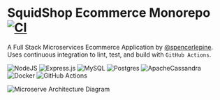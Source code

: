 # SquidShop Ecommerce Monorepo [![CI](https://github.com/spencerlepine/squidshop-ecommerce/actions/workflows/ci.yml/badge.svg?branch=main)](https://github.com/spencerlepine/squidshop-ecommerce/actions/workflows/ci.yml)

A Full Stack Microservices Ecommerce Application by [@spencerlepine](https://github.com/spencerlepine). Uses continuous integration to lint, test, and build with `GitHub Actions`.

![NodeJS](https://img.shields.io/badge/node.js-6DA55F?style=for-the-badge&logo=node.js&logoColor=white) ![Express.js](https://img.shields.io/badge/express.js-%23404d59.svg?style=for-the-badge&logo=express&logoColor=%2361DAFB) ![MySQL](https://img.shields.io/badge/mysql-%2300f.svg?style=for-the-badge&logo=mysql&logoColor=white) ![Postgres](https://img.shields.io/badge/postgres-%23316192.svg?style=for-the-badge&logo=postgresql&logoColor=white) ![ApacheCassandra](https://img.shields.io/badge/cassandra-%231287B1.svg?style=for-the-badge&logo=apache-cassandra&logoColor=white) ![Docker](https://img.shields.io/badge/docker-%230db7ed.svg?style=for-the-badge&logo=docker&logoColor=white) ![GitHub Actions](https://img.shields.io/badge/github%20actions-%232671E5.svg?style=for-the-badge&logo=githubactions&logoColor=white)

![Microserve Architecture Diagram](./architecture_diagram.png)
